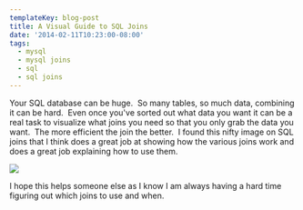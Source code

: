 ```yaml
---
templateKey: blog-post
title: A Visual Guide to SQL Joins
date: '2014-02-11T10:23:00-08:00'
tags:
  - mysql
  - mysql joins
  - sql
  - sql joins
---
```

Your SQL database can be huge.  So many tables, so much data, combining it can be hard.  Even once you've sorted out what data you want it can be a real task to visualize what joins you need so that you only grab the data you want.  The more efficient the join the better.  I found this nifty image on SQL joins that I think does a great job at showing how the various joins work and does a great job explaining how to use them.

![](/img/1m55wqo.jpg)

I hope this helps someone else as I know I am always having a hard time figuring out which joins to use and when.
